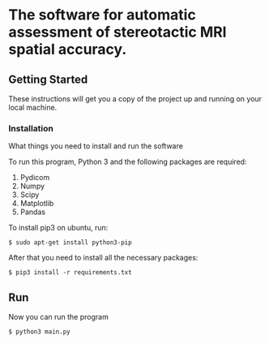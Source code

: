 # The software for automatic assessment of stereotactic MRI spatial accuracy.

## Getting Started

These instructions will get you a copy of the project up and running on your local machine.

### Installation

What things you need to install and run the software

To run this program, Python 3 and the following packages are required:

1) Pydicom
2) Numpy
3) Scipy
4) Matplotlib
5) Pandas

To install pip3 on ubuntu, run:
```
$ sudo apt-get install python3-pip
```
After that you need to install all the necessary packages:
```
$ pip3 install -r requirements.txt
```
## Run

Now you can run the program
```
$ python3 main.py 
```
